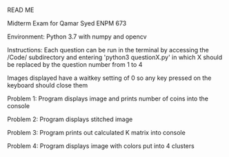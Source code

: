 READ ME 

Midterm Exam for Qamar Syed ENPM 673

Environment: Python 3.7 with numpy and opencv 

Instructions:
Each question can be run in the terminal by accessing the /Code/ subdirectory and entering 'python3 questionX.py' in which X should be replaced by the question number from 1 to 4

Images displayed have a waitkey setting of 0 so any key pressed on the keyboard should close them

Problem 1:
Program displays image and prints number of coins into the console

Problem 2: 
Program displays stitched image 

Problem 3:
Program prints out calculated K matrix into console

Problem 4:
Program displays image with colors put into 4 clusters


